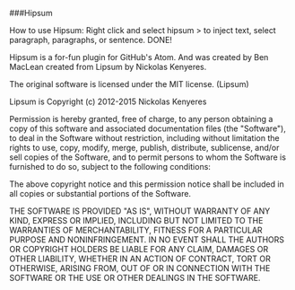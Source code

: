 ###Hipsum

How to use Hipsum: Right click and select hipsum > to inject text, select paragraph, paragraphs, or sentence. DONE!

Hipsum is a for-fun plugin for GitHub's Atom. And was created by Ben MacLean created from Lipsum by Nickolas Kenyeres.

The original software is licensed under the MIT license. (Lipsum)

Lipsum is Copyright (c) 2012-2015 Nickolas Kenyeres

Permission is hereby granted, free of charge, to any person obtaining a copy of this software and associated documentation files (the "Software"), to deal in the Software without restriction, including without limitation the rights to use, copy, modify, merge, publish, distribute, sublicense, and/or sell copies of the Software, and to permit persons to whom the Software is furnished to do so, subject to the following conditions:

The above copyright notice and this permission notice shall be included in all copies or substantial portions of the Software.

THE SOFTWARE IS PROVIDED "AS IS", WITHOUT WARRANTY OF ANY KIND, EXPRESS OR IMPLIED, INCLUDING BUT NOT LIMITED TO THE WARRANTIES OF MERCHANTABILITY, FITNESS FOR A PARTICULAR PURPOSE AND NONINFRINGEMENT. IN NO EVENT SHALL THE AUTHORS OR COPYRIGHT HOLDERS BE LIABLE FOR ANY CLAIM, DAMAGES OR OTHER LIABILITY, WHETHER IN AN ACTION OF CONTRACT, TORT OR OTHERWISE, ARISING FROM, OUT OF OR IN CONNECTION WITH THE SOFTWARE OR THE USE OR OTHER DEALINGS IN THE SOFTWARE.
